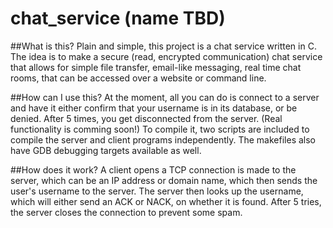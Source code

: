 # chat_service (name TBD)

##What is this?
Plain and simple, this project is a chat service written in C. The idea is to make a secure (read, encrypted communication)
chat service that allows for simple file transfer, email-like messaging, real time chat rooms, that can be accessed
over a website or command line.

##How can I use this?
At the moment, all you can do is connect to a server and have it either confirm that your username is in its database,
or be denied. After 5 times, you get disconnected from the server. (Real functionality is comming soon!)
To compile it, two scripts are included to compile the server and client programs independently. The makefiles also have
GDB debugging targets available as well.

##How does it work?
A client opens a TCP connection is made to the server, which can be an IP address or domain name, which then sends the user's
username to the server. The server then looks up the username, which will either send an ACK or NACK, on whether it is found.
After 5 tries, the server closes the connection to prevent some spam. 

